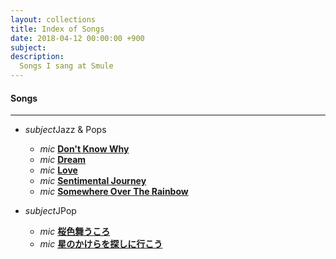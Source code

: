 ```yaml
---
layout: collections
title: Index of Songs 
date: 2018-04-12 00:00:00 +900
subject: 
description:
  Songs I sang at Smule
---
```

<!-- Articles' posts section -->
<div class="section">
  <h4> Songs</h4>
  <hr>
  <div class="row">
    <div class="col s12 m6">
        <ul class="collapsible" data-collapsible="accordion">
            <li>
                <div class="collapsible-header"><i class="material-icons">subject</i>Jazz & Pops</div>
                <div class="collapsible-body">
                  <ul>
                    <li class="collection-item">
                      <i class="material-icons">mic</i>
                        <a href="https://www.smule.com/recording/norah-jones-dont-know-why-acoustic/1440498072_2129374040">
                        <b>Don't Know Why</b></a>
                    </li>
                    <li class="collection-item">
                      <i class="material-icons">mic</i>
                        <a href="https://www.smule.com/recording/michael-buble-dream/1440498072_2060773019">
                        <b>Dream</b></a>
                    </li>
                    <li class="collection-item">
                      <i class="material-icons">mic</i>
                        <a href="https://www.smule.com/recording/nat-king-cole-l-o-v-e-love-full-jazzy-accoustic-hq/1440498072_2148172085">
                        <b>Love</b></a>
                    </li>
                    <li class="collection-item">
                      <i class="material-icons">mic</i>
                        <a href="https://www.smule.com/recording/doris-day-sentimental-journey/1440498072_2044619252">
                        <b>Sentimental Journey</b></a>
                    </li>
                    <li class="collection-item">
                      <i class="material-icons">mic</i>
                        <a href="https://www.smule.com/recording/judy-garland-somewhere-over-the-rainbow-lullaby/1440498072_1972323165">
                        <b>Somewhere Over The Rainbow</b></a>
                    </li>
                  </ul>
                </div>    
            </li>
        </ul>
    </div>
    <div class="col s12 m6">
        <ul class="collapsible" data-collapsible="accordion">
            <li>
                <div class="collapsible-header"><i class="material-icons">subject</i>JPop</div>
                <div class="collapsible-body">
                  <ul>
                    <li class="collection-item">
                      <i class="material-icons">mic</i>
                        <a href="https://www.smule.com/recording/%E4%B8%AD%E5%B3%B6%E7%BE%8E%E5%98%89-%E6%A1%9C%E8%89%B2%E8%88%9E%E3%81%86%E3%81%93%E3%82%8D-inst/1440498072_2139975426">
                        <b>桜色舞うころ</b></a>
                    </li>
                    <li class="collection-item">
                      <i class="material-icons">mic</i>
                        <a href="https://www.smule.com/recording/%E7%A6%8F%E8%80%B3-%E3%82%A2%E3%82%B3%E3%83%BC%E3%82%B9%E3%83%86%E3%82%A3%E3%83%83%E3%82%AF-%E6%98%9F%E3%81%AE%E3%81%8B%E3%81%91%E3%82%89%E3%82%92%E6%8E%A2%E3%81%97%E3%81%AB%E8%A1%8C%E3%81%93%E3%81%86again-%E7%A6%8F%E8%80%B3-mazkt/1440498072_1989769053">
                        <b>星のかけらを探しに行こう</b></a>
                    </li>
                  </ul>
                </div>    
            </li>
        </ul>
    </div>

</div>

</div><!-- /session -->